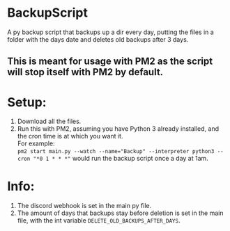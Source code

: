 # BackupScript
A py backup script that backups up a dir every day, putting the files in a folder with the days date and deletes old backups after 3 days.   
## This is meant for usage with PM2 as the script will stop itself with PM2 by default.
# Setup:
1. Download all the files.  
2. Run this with PM2, assuming you have Python 3 already installed, and the cron time is at which you want it.  
 For example:  
`pm2 start main.py --watch --name="Backup" --interpreter python3 --cron "*0 1 * * *"`
   would run the backup script once a day at 1am.
# Info:
1. The discord webhook is set in the main py file.
2. The amount of days that backups stay before deletion is set in the main file, with the int variable `DELETE_OLD_BACKUPS_AFTER_DAYS`.  

   